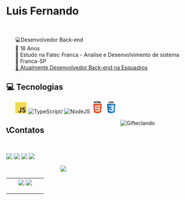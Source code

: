 <h1><b>Luis Fernando</b></h1> 
<br>

<ol>
 💻Desenvolvedor Back-end <br>
 🎂 18 Anos <br>
 📒 Estudo na Fatec Franca - Analise e Desenvolvimento de sistema<br>
 🌆 Franca-SP
 <a href="https://esquadros.com.br/"> <br>📌 Atualmente  Desenvolvedor Back-end na Esquadros  </a>
 </ol>
 <h2>💻 Tecnologias</h2>
  <ol>
  <img height="30" src="https://raw.githubusercontent.com/github/explore/80688e429a7d4ef2fca1e82350fe8e3517d3494d/topics/javascript/javascript.png" alt="Javascript"/>
  <img height="31" src="https://img.icons8.com/external-tal-revivo-filled-tal-revivo/344/external-typescript-an-open-source-programming-language-developed-and-maintained-by-microsoft-logo-filled-tal-revivo.png" alt=TypeScript/>
  <img height="32" src="https://icon-library.com/images/nodejs-icon/nodejs-icon-17.jpg" alt="NodeJS"/>
 <img height="32" src="https://raw.githubusercontent.com/github/explore/80688e429a7d4ef2fca1e82350fe8e3517d3494d/topics/html/html.png" alt="HTML5"/>
<img height="32" src="https://raw.githubusercontent.com/github/explore/80688e429a7d4ef2fca1e82350fe8e3517d3494d/topics/css/css.png" alt="CSS"/>
  </ol>
  <div>
 
  <img width="200" height="150" align="right"  src="https://static.imasters.com.br/wp-content/uploads/2015/11/4_Progresso4.gif" alt="Gifteclando"/>
  </div>
  
  
<h2>📞Contatos</h2>
<br>
<p align="left">
  <a href="https://mail.google.com/mail/u/1/#inbox?compose=CllgCHrhVDPQvnqfnDnJzqhkdpSXpgJfSzjsBvvZHZzTcpGsBkfQNvvVwrkZpZbPKvMQstldZGV" alt="Gmail">
  <img src="https://img.shields.io/badge/-Gmail-FF0000?style=flat-square&labelColor=FF0000&logo=gmail&logoColor=white&link=gabrielspessoni@gmail.com" /></a>
 
  <a href="https://api.whatsapp.com/send?phone=55169942184833&text=Luis%20Fernando%20(Desenvolvedor%20Back-End)" alt="WhatsApp">
  <img src="https://img.shields.io/badge/-WhatsApp-25d366?style=flat-square&labelColor=25d366&logo=whatsapp&logoColor=white&link=API-DO-SEU-WHATSAPP"/></a>
  
  <a href="https://www.facebook.com/luisfernando.mendes.3979" alt="Facebook">
  <img src="https://img.shields.io/badge/-Facebook-3b5998?style=flat-square&labelColor=3b5998&logo=facebook&logoColor=white&link=LINK-DO-SEU-FACEBOOK"/></a>

  <a href="https://www.instagram.com/luisinho_fernandinh/" alt="Instagram">
  <img src="https://img.shields.io/badge/-Instagram-DF0174?style=flat-            square&labelColor=DF0174&logo=instagram&logoColor=white&link=https://www.instagram.com/luisinho_fernandinh/"/></a>
</p>  
  
 <p  align="center">
<img src="https://user-images.githubusercontent.com/73097560/115834477-dbab4500-a447-11eb-908a-139a6edaec5c.gif"> 
                  
  <br>

<p  align="center"> 

</ol>
<table border="0" align="center">
<tr border="0">
<td width="50%" align="center">
  
  <img  align="center"  src="https://github-readme-stats.vercel.app/api?username=lluisinho&theme=radical&show_icons=true&count_private=true" />
  <img  align="center"  src="https://github-readme-stats.anuraghazra1.vercel.app/api/top-langs/?username=lluisinho&theme=radical&hide_border=true&no-bg=true&no-frame=true&langs_count=10"/>
  
</div>
  <br></br>
</tr>
</table>

